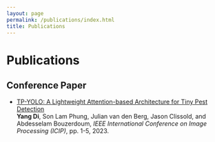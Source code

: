 ```yaml
---
layout: page
permalink: /publications/index.html
title: Publications
---
```


# Publications

## Conference Paper

- [TP-YOLO: A Lightweight Attention-based Architecture for Tiny Pest Detection]() <br>
  **Yang Di**, Son Lam Phung, Julian van den Berg, Jason Clissold, and Abdesselam Bouzerdoum,
  *IEEE International Conference on Image Processing (ICIP)*, pp. 1-5, 2023. <br>
